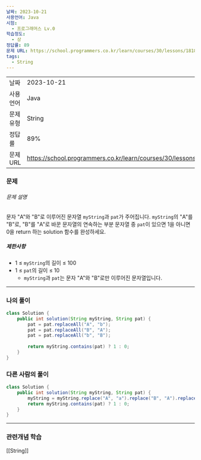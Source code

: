 ```yaml
---
날짜: 2023-10-21
사용언어: Java
시험:
  - 프로그래머스 Lv.0
학습정도:
  - 상
정답률: 89
문제 URL: https://school.programmers.co.kr/learn/courses/30/lessons/181864
tags:
  - String
---
```

|          |                                                                  |
| -------- | ---------------------------------------------------------------- |
| 날짜     | 2023-10-21                                                       |
| 사용언어 | Java                                                             |
| 문제유형 | String                                                           |
| 정답률   | 89%                                                              |
| 문제 URL | https://school.programmers.co.kr/learn/courses/30/lessons/181864 |

### 문제

###### 문제 설명

문자 "A"와 "B"로 이루어진 문자열 `myString`과 `pat`가 주어집니다. `myString`의 "A"를 "B"로, "B"를 "A"로 바꾼 문자열의 연속하는 부분 문자열 중 `pat`이 있으면 1을 아니면 0을 return 하는 solution 함수를 완성하세요.

##### 제한사항

- 1 ≤ `myString`의 길이 ≤ 100
- 1 ≤ `pat`의 길이 ≤ 10
    - `myString`과 `pat`는 문자 "A"와 "B"로만 이루어진 문자열입니다.

---

### 나의 풀이

```java
class Solution {
    public int solution(String myString, String pat) {
        pat = pat.replaceAll("A", "b");
        pat = pat.replaceAll("B", "A");
        pat = pat.replaceAll("b", "B");
        
        return myString.contains(pat) ? 1 : 0;
    }
}
```
### 다른 사람의 풀이

```java
class Solution {
    public int solution(String myString, String pat) {
        myString = myString.replace("A", "a").replace("B", "A").replace("a", "B");
        return myString.contains(pat) ? 1 : 0;
    }
}
```

---
### 관련개념 학습
[[String]]